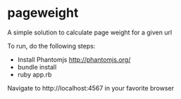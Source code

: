 pageweight
==========

A simple solution to calculate page weight for a given url

To run, do the following steps:

* Install Phantomjs http://phantomjs.org/
* bundle install
* ruby app.rb

Navigate to http://localhost:4567 in your favorite browser
